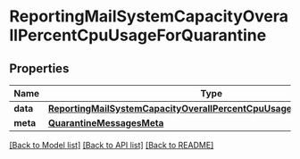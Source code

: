 # ReportingMailSystemCapacityOverallPercentCpuUsageForQuarantine

## Properties
Name | Type | Description | Notes
------------ | ------------- | ------------- | -------------
**data** | [**ReportingMailSystemCapacityOverallPercentCpuUsageForQuarantineData**](ReportingMailSystemCapacityOverallPercentCpuUsageForQuarantineData.md) |  | [optional] 
**meta** | [**QuarantineMessagesMeta**](QuarantineMessagesMeta.md) |  | [optional] 

[[Back to Model list]](../README.md#documentation-for-models) [[Back to API list]](../README.md#documentation-for-api-endpoints) [[Back to README]](../README.md)

